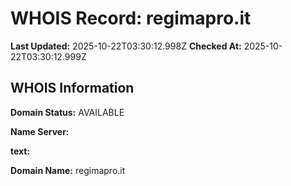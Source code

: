 # WHOIS Record: regimapro.it

**Last Updated:** 2025-10-22T03:30:12.998Z
**Checked At:** 2025-10-22T03:30:12.999Z

## WHOIS Information

**Domain Status:** AVAILABLE

**Name Server:** 

**text:** 

**Domain Name:** regimapro.it

